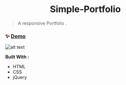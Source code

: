 <h1 align="center">  Simple-Portfolio  </h1>

> A responsive Portfolio .

### ✨ [Demo](https://mosaif00.github.io/Simple-Portfolio/)

![alt text](demo.gif)

**Built With :**

- HTML
- CSS
- jQuery

